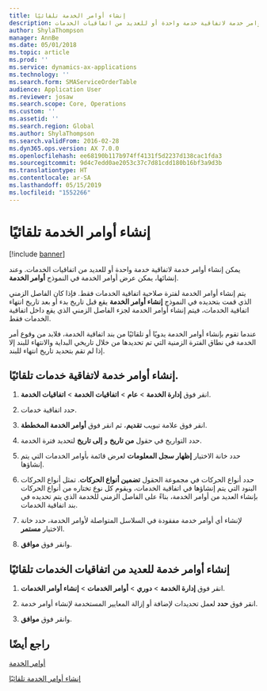 ```yaml
---
title: إنشاء أوامر الخدمة تلقائيًا
description: يمكن إنشاء أوامر خدمة لاتفاقية خدمة واحدة أو للعديد من اتفاقيات الخدمات.
author: ShylaThompson
manager: AnnBe
ms.date: 05/01/2018
ms.topic: article
ms.prod: ''
ms.service: dynamics-ax-applications
ms.technology: ''
ms.search.form: SMAServiceOrderTable
audience: Application User
ms.reviewer: josaw
ms.search.scope: Core, Operations
ms.custom: ''
ms.assetid: ''
ms.search.region: Global
ms.author: ShylaThompson
ms.search.validFrom: 2016-02-28
ms.dyn365.ops.version: AX 7.0.0
ms.openlocfilehash: ee68190b117b974ff4131f5d2237d138cac1fda3
ms.sourcegitcommit: 9d4c7edd0ae2053c37c7d81cdd180b16bf3a9d3b
ms.translationtype: HT
ms.contentlocale: ar-SA
ms.lasthandoff: 05/15/2019
ms.locfileid: "1552266"
---
```

# <a name="create-service-orders-automatically"></a>إنشاء أوامر الخدمة تلقائيًا    

[!include [banner](../includes/banner.md)]


يمكن إنشاء أوامر خدمة لاتفاقية خدمة واحدة أو للعديد من اتفاقيات الخدمات. وعند إنشائها، يمكن عرض أوامر الخدمة في النموذج **أوامر الخدمة**.

يتم إنشاء أوامر الخدمة لفترة صلاحية اتفاقية الخدمات فقط. فإذا كان الفاصل الزمني الذي قمت بتحديده في النموذج **إنشاء أوامر الخدمة** يقع قبل تاريخ بدء أو بعد تاريخ انتهاء اتفاقية الخدمات، فيتم إنشاء أوامر الخدمة لجزء الفاصل الزمني الذي يقع داخل اتفاقية الخدمات فقط.

عندما تقوم بإنشاء أوامر الخدمة يدويًا أو تلقائيًا من بند اتفاقية الخدمة، فلابد من وقوع أمر الخدمة في نطاق الفترة الزمنية التي تم تحديدها من خلال تاريخي البداية والانتهاء للبند إلا إذا لم تقم بتحديد تاريخ انتهاء للبند.

## <a name="create-service-orders-automatically-for-a-service-agreement"></a>إنشاء أوامر خدمة لاتفاقية خدمات تلقائيًا.

1.  انقر فوق **إدارة الخدمة** \> **عام** \> **اتفاقيات الخدمة‬** \> **اتفاقيات الخدمة‬**.

2.  حدد اتفاقية خدمات.

3.  انقر فوق علامة تبويب **تقديم**، ثم انقر فوق **أوامر الخدمة المخططة**.

4.  حدد التواريخ في حقول **من تاريخ** و **إلى تاريخ** لتحديد فترة الخدمة.

5.  حدد خانة الاختيار **إظهار سجل المعلومات** لعرض قائمة بأوامر الخدمات التي يتم إنشاؤها.

6.  حدد أنواع الحركات في مجموعة الحقول **تضمين أنواع الحركات**. تمثل أنواع الحركات البنود التي يتم إنشاؤها في اتفاقية الخدمات، ويقوم كل نوع تختاره من أنواع الحركات بإنشاء العديد من أوامر الخدمة، بناءً على الفاصل الزمني للخدمة الذي يتم تحديده في بند اتفاقية الخدمات.

7.  لإنشاء أي أوامر خدمة مفقودة في السلاسل المتواصلة لأوامر الخدمة، حدد خانة الاختيار **مستمر**.

8.  وانقر فوق **موافق**.

## <a name="create-service-orders-automatically-for-several-service-agreements"></a>إنشاء أوامر خدمة للعديد من اتفاقيات الخدمات تلقائيًا

1.  انقر فوق **إدارة الخدمة** \> **دوري** \> **أوامر الخدمات** \> **إنشاء أوامر الخدمات**.

2.  انقر فوق **حدد** لعمل تحديدات لإضافة أو إزالة المعايير المستخدمة لإنشاء أوامر خدمة.

3.  وانقر فوق **موافق**.

## <a name="see-also"></a>راجع أيضًا

[أوامر الخدمة](service-orders.md)

[إنشاء أوامر الخدمة تلقائيًا](auto-create-service-orders.md)

  


